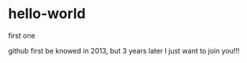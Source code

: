 # hello-world
first one

github first be knowed in 2013, but 3 years later  I just want to join  you!!!
